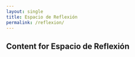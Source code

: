 ```yaml
---
layout: single
title: Espacio de Reflexión
permalink: /reflexion/
---
```


## Content for Espacio de Reflexión
